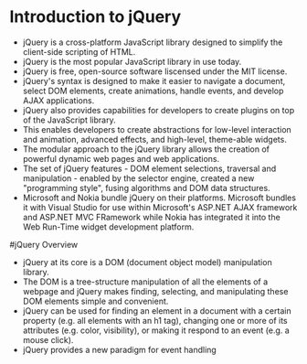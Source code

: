 # Introduction to jQuery
- jQuery is a cross-platform JavaScript library designed to simplify the client-side scripting of HTML.
- jQuery is the most popular JavaScript library in use today.
- jQuery is free, open-source software liscensed under the MIT license.
- jQuery's syntax is designed to make it easier to navigate a document, select DOM elements, create animations,
handle events, and develop AJAX applications.
- jQuery also provides capabilities for developers to create plugins on top of the JavaScript library.
- This enables developers to create abstractions for low-level interaction and animation, advanced effects, and high-level,
theme-able widgets.
- The modular approach to the jQuery library allows the creation of powerful dynamic web pages and web applications.
- The set of jQuery features - DOM element selections, traversal and manipulation - enabled by the selector engine, created
a new "programming style", fusing algorithms and DOM data structures.
- Microsoft and Nokia bundle jQuery on their platforms. Microsoft bundles it with Visual Studio for use within Microsoft's
ASP.NET AJAX framework and ASP.NET MVC FRamework while Nokia has integrated it into the Web Run-Time widget development
platform.

#jQuery Overview
- jQuery at its core is a DOM (document object model) manipulation library.
- The DOM is a tree-structure manipulation of all the elements of a webpage and jQuery makes finding, selecting, and 
manipulating these DOM elements simple and convenient.
- jQuery can be used for finding an element in a document with a certain property (e.g. all elements with an h1 tag), changing 
one or more of its attributes (e.g. color, visibility), or making it respond to an event (e.g. a mouse click).
- jQuery provides a new paradigm for event handling 
